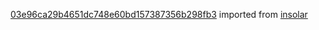 [03e96ca29b4651dc748e60bd157387356b298fb3](https://github.com/insolar/insolar/commit/03e96ca29b4651dc748e60bd157387356b298fb3) imported from [insolar](https://github.com/insolar/insolar)
